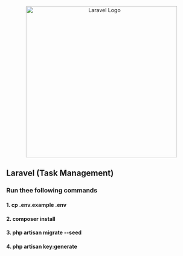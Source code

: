 <p align="center"><a href="https://laravel.com" target="_blank"><img src="https://raw.githubusercontent.com/laravel/art/master/logo-lockup/5%20SVG/2%20CMYK/1%20Full%20Color/laravel-logolockup-cmyk-red.svg" width="400" alt="Laravel Logo"></a></p>

## Laravel (Task Management) 

### Run thee following commands

#### 1. cp .env.example .env
#### 2. composer install
#### 3. php artisan migrate --seed
#### 4. php artisan key:generate
